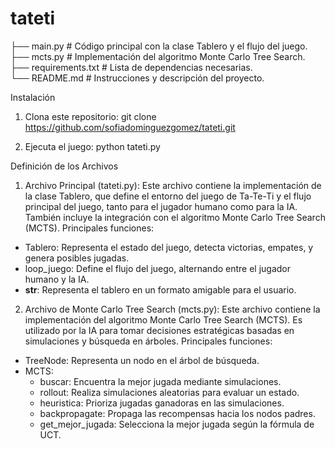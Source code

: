 # tateti

├── main.py          # Código principal con la clase Tablero y el flujo del juego. <br/>
├── mcts.py          # Implementación del algoritmo Monte Carlo Tree Search. <br/>
├── requirements.txt # Lista de dependencias necesarias. <br/>
└── README.md        # Instrucciones y descripción del proyecto. <br/>

Instalación
1. Clona este repositorio:
   git clone https://github.com/sofiadominguezgomez/tateti.git

3. Ejecuta el juego:
   python tateti.py

Definición de los Archivos
1. Archivo Principal (tateti.py): Este archivo contiene la implementación de la clase Tablero, que define el entorno del juego de Ta-Te-Ti y el flujo principal del juego, tanto para el jugador humano como para la IA. También incluye la integración con el algoritmo Monte Carlo Tree Search (MCTS). Principales funciones:
- Tablero: Representa el estado del juego, detecta victorias, empates, y genera posibles jugadas.
- loop_juego: Define el flujo del juego, alternando entre el jugador humano y la IA.
- __str__: Representa el tablero en un formato amigable para el usuario.

2. Archivo de Monte Carlo Tree Search (mcts.py): Este archivo contiene la implementación del algoritmo Monte Carlo Tree Search (MCTS). Es utilizado por la IA para tomar decisiones estratégicas basadas en simulaciones y búsqueda en árboles. Principales funciones:
- TreeNode: Representa un nodo en el árbol de búsqueda.
- MCTS:
	- buscar: Encuentra la mejor jugada mediante simulaciones.
	- rollout: Realiza simulaciones aleatorias para evaluar un estado.
	- heuristica: Prioriza jugadas ganadoras en las simulaciones.
	- backpropagate: Propaga las recompensas hacia los nodos padres.
	- get_mejor_jugada: Selecciona la mejor jugada según la fórmula de UCT.

